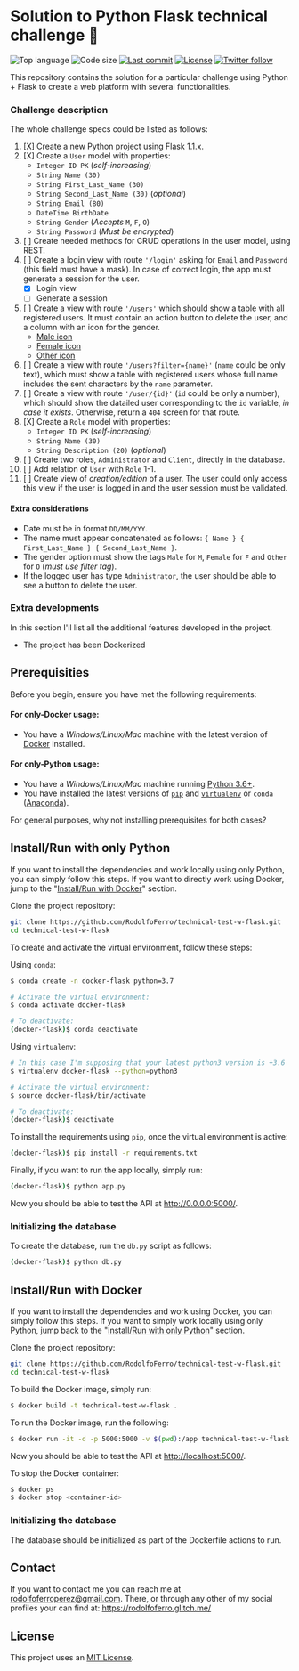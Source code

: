 # Solution to Python Flask technical challenge 🚀

<!-- Shields -->
![Top language](https://img.shields.io/github/languages/top/RodolfoFerro/technical-test-w-flask?style=for-the-badge)
![Code size](https://img.shields.io/github/languages/code-size/RodolfoFerro/technical-test-w-flask?style=for-the-badge)
[![Last commit](https://img.shields.io/github/last-commit/RodolfoFerro/technical-test-w-flask?style=for-the-badge)](https://github.com/RodolfoFerro/technical-test-w-flask/commits/master)
[![License](https://img.shields.io/github/license/RodolfoFerro/technical-test-w-flask?style=for-the-badge)](https://github.com/RodolfoFerro/technical-test-w-flask/blob/master/LICENSE)
[![Twitter follow](https://img.shields.io/twitter/follow/FerroRodolfo?style=for-the-badge)](https://twitter.com/FerroRodolfo/)

<!-- Project description -->
This repository contains the solution for a particular challenge using Python + Flask to create a web platform with several functionalities.

### Challenge description

The whole challenge specs could be listed as follows:

1. [X] Create a new Python project using Flask 1.1.x.
2. [X] Create a `User` model with properties:
   - `Integer ID PK` (_self-increasing_)
   - `String Name (30)`
   - `String First_Last_Name (30)`
   - `String Second_Last_Name (30)` (_optional_)
   - `String Email (80)`
   - `DateTime BirthDate`
   - `String Gender` (_Accepts_ `M`, `F`, `O`)
   - `String Password` (_Must be encrypted_)
3. [ ] Create needed methods for CRUD operations in the user model, using REST.
4. [ ] Create a login view with route `'/login'` asking for `Email` and `Password` (this field must have a mask). In case of correct login, the app must generate a session for the user.
   - [X] Login view
   - [ ] Generate a session
5. [ ] Create a view with route `'/users'` which should show a table with all registered users. It must contain an action button to delete the user, and a column with an icon for the gender.
   - [Male icon](https://cdn3.iconfinder.com/data/icons/fatcow/32x32_0560/male.png)
   - [Female icon](https://cdn3.iconfinder.com/data/icons/fatcow/32/female.png)
   - [Other icon](https://cdn3.iconfinder.com/data/icons/i-am-who-i-am/100/3-256.png)
6. [ ] Create a view with route `'/users?filter={name}'` (`name` could be only text), which must show a table with registered users whose full name includes the sent characters by the `name` parameter.
7. [ ] Create a view with route `'/user/{id}'` (`id` could be only a number), which should show the datailed user corresponding to the `id` variable, _in case it exists_. Otherwise, return a `404` screen for that route.
8. [X] Create a `Role` model with properties:
   - `Integer ID PK` (_self-increasing_)
   - `String Name (30)`
   - `String Description (20)` (_optional_)
9. [ ] Create two roles, `Administrator` and `Client`, directly in the database.
10. [ ] Add relation of `User` with `Role` 1-1.
11. [ ] Create view of _creation/edition_ of a user. The user could only access this view if the user is logged in and the user session must be validated.

#### Extra considerations

- Date must be in format `DD/MM/YYY`.
- The name must appear concatenated as follows: `{ Name } { First_Last_Name } { Second_Last_Name }`.
- The gender option must show the tags `Male`
 for `M`, `Female` for `F` and `Other` for `O` (_must use filter tag_).
- If the logged user has type `Administrator`, the user should be able to see a button to delete the user.


### Extra developments

In this section I'll list all the additional features developed in the project.

- The project has been Dockerized


## Prerequisities

Before you begin, ensure you have met the following requirements:

#### For only-Docker usage:
* You have a _Windows/Linux/Mac_ machine with the latest version of [Docker](https://www.docker.com/) installed.

#### For only-Python usage:
* You have a _Windows/Linux/Mac_ machine running [Python 3.6+](https://www.python.org/).
* You have installed the latest versions of [`pip`](https://pip.pypa.io/en/stable/installing/) and [`virtualenv`](https://virtualenv.pypa.io/en/stable/installation/) or `conda` ([Anaconda](https://www.anaconda.com/distribution/)).

For general purposes, why not installing prerequisites for both cases?


## Install/Run with only Python

If you want to install the dependencies and work locally using only Python, you can simply follow this steps. If you want to directly work using Docker, jump to the "[Install/Run with Docker](https://github.com/RodolfoFerro/docker-flask-api#installrun-with-docker)" section.

Clone the project repository:
```bash
git clone https://github.com/RodolfoFerro/technical-test-w-flask.git
cd technical-test-w-flask
```

To create and activate the virtual environment, follow these steps:

Using `conda`:
```bash
$ conda create -n docker-flask python=3.7

# Activate the virtual environment:
$ conda activate docker-flask

# To deactivate:
(docker-flask)$ conda deactivate
```

Using `virtualenv`:
```bash
# In this case I'm supposing that your latest python3 version is +3.6
$ virtualenv docker-flask --python=python3

# Activate the virtual environment:
$ source docker-flask/bin/activate

# To deactivate:
(docker-flask)$ deactivate
```

To install the requirements using `pip`, once the virtual environment is active:
```bash
(docker-flask)$ pip install -r requirements.txt
```

Finally, if you want to run the app locally, simply run:
```bash
(docker-flask)$ python app.py
```

Now you should be able to test the API at <http://0.0.0.0:5000/>.

### Initializing the database

To create the database, run the `db.py` script as follows:
```bash
(docker-flask)$ python db.py
```

## Install/Run with Docker

If you want to install the dependencies and work using Docker, you can simply follow this steps. If you want to simply work locally using only Python, jump back to the "[Install/Run with only Python](https://github.com/RodolfoFerro/docker-flask-api#installrun-with-only-python)" section.

Clone the project repository:
```bash
git clone https://github.com/RodolfoFerro/technical-test-w-flask.git
cd technical-test-w-flask
```

To build the Docker image, simply run:

```bash
$ docker build -t technical-test-w-flask .
```

To run the Docker image, run the following:
```bash
$ docker run -it -d -p 5000:5000 -v $(pwd):/app technical-test-w-flask
```

Now you should be able to test the API at <http://localhost:5000/>.

To stop the Docker container:
```bash
$ docker ps
$ docker stop <container-id>
```

### Initializing the database

The database should be initialized as part of the Dockerfile actions to run.


## Contact

If you want to contact me you can reach me at <rodolfoferroperez@gmail.com>. There, or through any other of my social profiles your can find at: <https://rodolfoferro.glitch.me/>


## License

This project uses an [MIT License](https://github.com/RodolfoFerro/docker-flask-api/blob/master/LICENSE).
